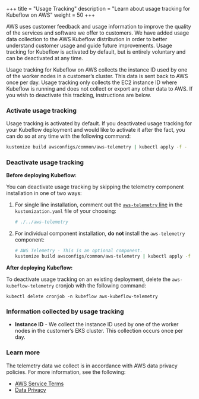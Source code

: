 +++
title = "Usage Tracking"
description = "Learn about usage tracking for Kubeflow on AWS"
weight = 50
+++

AWS uses customer feedback and usage information to improve the quality of the services and software we offer to customers. We have added usage data collection to the AWS Kubeflow distribution in order to better understand customer usage and guide future improvements. Usage tracking for Kubeflow is activated by default, but is entirely voluntary and can be deactivated at any time. 

Usage tracking for Kubeflow on AWS collects the instance ID used by one of the worker nodes in a customer’s cluster. This data is sent back to AWS once per day. Usage tracking only collects the EC2 instance ID where Kubeflow is running and does not collect or export any other data to AWS. If you wish to deactivate this tracking, instructions are below. 

### Activate usage tracking

Usage tracking is activated by default. If you deactivated usage tracking for your Kubeflow deployment and would like to activate it after the fact, you can do so at any time with the following command:

```bash
kustomize build awsconfigs/common/aws-telemetry | kubectl apply -f -
```

### Deactivate usage tracking

**Before deploying Kubeflow:** 

You can deactivate usage tracking by skipping the telemetry component installation in one of two ways:

1. For single line installation, comment out the [`aws-telemetry` line](https://github.com/awslabs/kubeflow-manifests/blob/main/docs/deployment/vanilla/kustomization.yaml#L57) in the `kustomization.yaml` file of your choosing:
    ```bash
    # ./../aws-telemetry
    ```
2. For individual component installation, **do not** install the `aws-telemetry` component: 
    ```bash
    # AWS Telemetry - This is an optional component. 
    kustomize build awsconfigs/common/aws-telemetry | kubectl apply -f -
    ```
**After deploying Kubeflow:**

To deactivate usage tracking on an existing deployment, delete the `aws-kubeflow-telemetry` cronjob with the following command:

```
kubectl delete cronjob -n kubeflow aws-kubeflow-telemetry
```

### Information collected by usage tracking

* **Instance ID** - We collect the instance ID used by one of the worker nodes in the customer’s EKS cluster. This collection occurs once per day.

### Learn more

The telemetry data we collect is in accordance with AWS data privacy policies. For more information, see the following:

* [AWS Service Terms](https://aws.amazon.com/service-terms/)
* [Data Privacy](https://aws.amazon.com/compliance/data-privacy-faq/)
